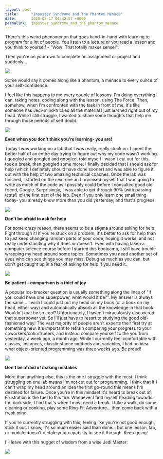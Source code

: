 ```yaml
---
layout: post
title:      "Imposter Syndrome and The Phantom Menace"
date:       2020-08-17 04:42:57 +0000
permalink:  imposter_syndrome_and_the_phantom_menace
---
```



There's this weird phenomenon that goes hand-in-hand with learning to program for a lot of people. You listen to a lecture or you read a lesson and you think to yourself - "Wow! That totally makes sense!".

Then you're on your own to complete an assignment or project and suddenly...

![](https://media3.giphy.com/media/1X7lCRp8iE0yrdZvwd/giphy.gif)

Some would say it comes along like a phantom, a menace to every ounce of your self-confidence. 

I feel like this happens to me every couple of lessons. I'm doing everything I can, taking notes, coding along with the lesson, using The Force. Then, somehow, when I'm confronted with the task in front of me, it's like someone has Jedi-mind-tricked all the material I just learned right out of my head. While I still struggle, I wanted to share some thoughts that help me through those periods of self doubt.

![](https://media2.giphy.com/media/9oIZRd54OPX3dPNV6p/giphy.gif)

**Even when you don't think you're learning- you are!**

Today I was working on a lab that I was really, really stuck on. I spent the better half of an entire day trying to figure out why my code wasn't working. I googled and googled and googled, told myself I wasn't cut out for this, took a break, then googled some more. I finally decided that I should ask for help (which I definitely should have done sooner) and was able to figure it out with the help of two amazing technical coaches. Once the lab was finished, I started on the next one and promised myself that I was going to write as much of the code as I possibly could before I consulted good old friend, Google. Surprisingly, I was able to get through 90% (with passing tests!) of the first part of the lab. Even if you only learn one small thing today- you already know more than you did yesterday, and that's progress.

![](https://media3.giphy.com/media/3owzW2qI07rokGALfy/giphy.gif?cid=ecf05e47137952f8e590b8d72ac62183e5ccd27a13f44e28&rid=giphy.gif)

**Don't be afraid to ask for help**

For some crazy reason, there seems to be a stigma around asking for help. Fight through it! If you're stuck on a problem, it's better to ask for help than to just keep changing random parts of your code, hoping it works, and not really understanding why it does or doesn't. Even with having taken a computer science course before I started this bootcamp, I still have trouble wrapping my head around some topics. Sometimes you need another set of eyes who can see things you may miss. Debug as much as you can, but don't get caught up in a fear of asking for help if you need it.

![](https://media0.giphy.com/media/l3fZYQS792jKCg8kE/giphy.gif?cid=ecf05e477miknzjzm11wlyf8eqbriv4udzs6r0d0cpkt4gen&rid=giphy.gif)

**Be patient - comparison is a thief of joy**

A popular ice-breaker question is usually something along the lines of "If you could have one superpower, what would it be?". My answer is always the same... I wish I could just put my head on my book (or a book on my head, either way) and automatically absorb all the knowledge in that book. Wouldn't that be so cool? Unfortunately, I haven't miraculously discovered that superpower yet. So I'll just have to resort to studying the good old-fashioned way! The vast majority of people aren't experts their first try at something new. It's important to refrain comparing your progress to your coworkers/cohort/peers, and instead compare yourself to the you from yesterday, a week ago, a month ago. While I currently feel comfortable with classes, instances, class/instance methods and variables, I had no idea what object-oriented programming was three weeks ago. Be proud!

![](https://media0.giphy.com/media/l1uguw2lgyys47MxW/giphy.gif)

**Don't be afraid of making mistakes**

More than anything else, this is the one I struggle with the most. I think struggling on one lab means I'm not cut out for programming. I think that if I can't wrap my head around an idea the first go-round this means I'm destined for failure. Once you're in this mindset it's heard to break out of. Frustration is the fuel to this fire. Whenever I find myself heading towards the dark side, I find that's when I most need a break. I take a walk, do some cleaning or cooking, play some Ring-Fit Adventure... then come back with a fresh mind. 

If you're currently struggling with this, feeling like you're not good enough, stick it out. I know, it's so much easier said than done... but one lesson, lab, or module doesn't dictate your capability to see it through. Keep going!

I'll leave with this nugget of wisdom from a wise Jedi Master:

![](https://media1.tenor.com/images/a11aae3c47b2340568e5fbf4a543160a/tenor.gif?itemid=16203127)



